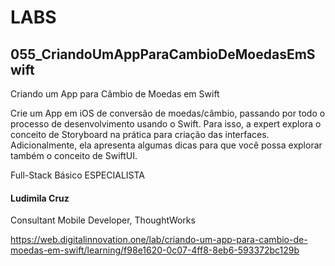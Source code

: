 # LABS

## 055_CriandoUmAppParaCambioDeMoedasEmSwift

Criando um App para Câmbio de Moedas em Swift

Crie um App em iOS de conversão de moedas/câmbio, passando por todo o processo de desenvolvimento usando o Swift. Para isso, a expert explora o conceito de Storyboard na prática para criação das interfaces. Adicionalmente, ela apresenta algumas dicas para que você possa explorar também o conceito de SwiftUI.

Full-Stack Básico
ESPECIALISTA

#### Ludimila Cruz

Consultant Mobile Developer, ThoughtWorks

https://web.digitalinnovation.one/lab/criando-um-app-para-cambio-de-moedas-em-swift/learning/f98e1620-0c07-4ff8-8eb6-593372bc129b
